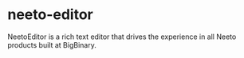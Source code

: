 # neeto-editor
NeetoEditor is a rich text editor that drives the experience in all Neeto products built at BigBinary.
